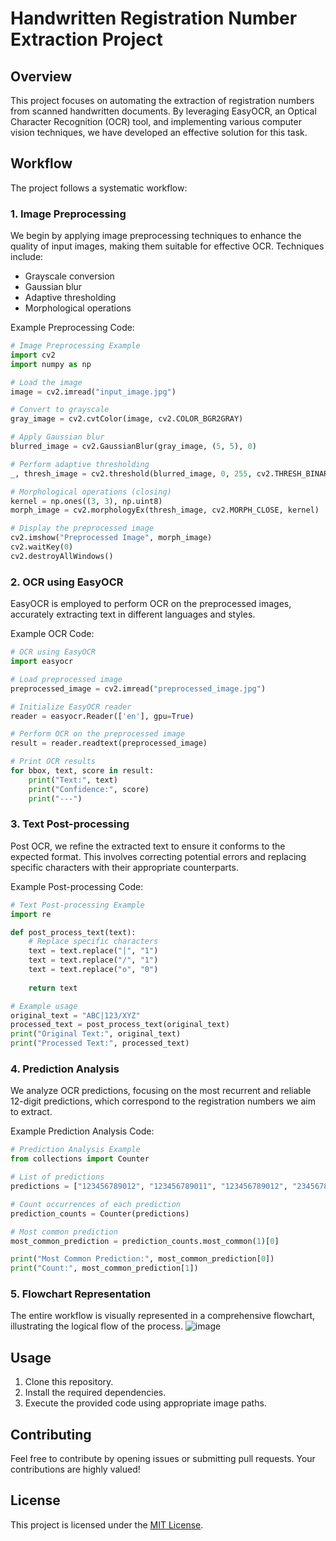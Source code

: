 # Handwritten Registration Number Extraction Project

## Overview

This project focuses on automating the extraction of registration numbers from scanned handwritten documents. By leveraging EasyOCR, an Optical Character Recognition (OCR) tool, and implementing various computer vision techniques, we have developed an effective solution for this task.

## Workflow

The project follows a systematic workflow:

### 1. Image Preprocessing

We begin by applying image preprocessing techniques to enhance the quality of input images, making them suitable for effective OCR. Techniques include:
- Grayscale conversion
- Gaussian blur
- Adaptive thresholding
- Morphological operations

Example Preprocessing Code:
```python
# Image Preprocessing Example
import cv2
import numpy as np

# Load the image
image = cv2.imread("input_image.jpg")

# Convert to grayscale
gray_image = cv2.cvtColor(image, cv2.COLOR_BGR2GRAY)

# Apply Gaussian blur
blurred_image = cv2.GaussianBlur(gray_image, (5, 5), 0)

# Perform adaptive thresholding
_, thresh_image = cv2.threshold(blurred_image, 0, 255, cv2.THRESH_BINARY + cv2.THRESH_OTSU)

# Morphological operations (closing)
kernel = np.ones((3, 3), np.uint8)
morph_image = cv2.morphologyEx(thresh_image, cv2.MORPH_CLOSE, kernel)

# Display the preprocessed image
cv2.imshow("Preprocessed Image", morph_image)
cv2.waitKey(0)
cv2.destroyAllWindows()

```

### 2. OCR using EasyOCR

EasyOCR is employed to perform OCR on the preprocessed images, accurately extracting text in different languages and styles.

Example OCR Code:
```python
# OCR using EasyOCR
import easyocr

# Load preprocessed image
preprocessed_image = cv2.imread("preprocessed_image.jpg")

# Initialize EasyOCR reader
reader = easyocr.Reader(['en'], gpu=True)

# Perform OCR on the preprocessed image
result = reader.readtext(preprocessed_image)

# Print OCR results
for bbox, text, score in result:
    print("Text:", text)
    print("Confidence:", score)
    print("---")

```

### 3. Text Post-processing

Post OCR, we refine the extracted text to ensure it conforms to the expected format. This involves correcting potential errors and replacing specific characters with their appropriate counterparts.

Example Post-processing Code:
```python
# Text Post-processing Example
import re

def post_process_text(text):
    # Replace specific characters
    text = text.replace("|", "1")
    text = text.replace("/", "1")
    text = text.replace("o", "0")
    
    return text

# Example usage
original_text = "ABC|123/XYZ"
processed_text = post_process_text(original_text)
print("Original Text:", original_text)
print("Processed Text:", processed_text)

```

### 4. Prediction Analysis

We analyze OCR predictions, focusing on the most recurrent and reliable 12-digit predictions, which correspond to the registration numbers we aim to extract.

Example Prediction Analysis Code:
```python
# Prediction Analysis Example
from collections import Counter

# List of predictions
predictions = ["123456789012", "123456789011", "123456789012", "234567890123"]

# Count occurrences of each prediction
prediction_counts = Counter(predictions)

# Most common prediction
most_common_prediction = prediction_counts.most_common(1)[0]

print("Most Common Prediction:", most_common_prediction[0])
print("Count:", most_common_prediction[1])

```

### 5. Flowchart Representation

The entire workflow is visually represented in a comprehensive flowchart, illustrating the logical flow of the process.
![image](https://github.com/Marinto-Richee/Handwritten-Registration-Number-Extraction-Project/assets/65499285/c26b95de-5d0a-4f82-be61-f7490b7ca76d)


## Usage

1. Clone this repository.
2. Install the required dependencies.
3. Execute the provided code using appropriate image paths.

## Contributing

Feel free to contribute by opening issues or submitting pull requests. Your contributions are highly valued!

## License

This project is licensed under the [MIT License](LICENSE).
